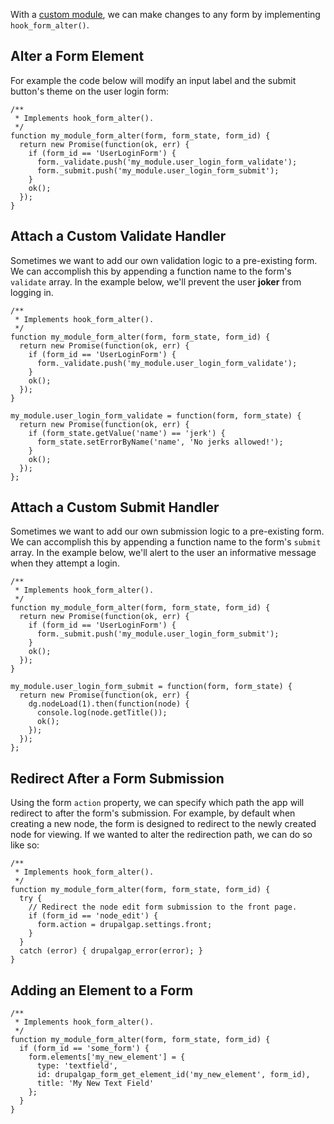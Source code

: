 With a [custom module](../Modules/Create_a_Custom_Module), we can make changes to any form by implementing `hook_form_alter()`.

## Alter a Form Element

For example the code below will modify an input label and the submit button's theme on the user login form:

```
/**
 * Implements hook_form_alter().
 */
function my_module_form_alter(form, form_state, form_id) {
  return new Promise(function(ok, err) {
    if (form_id == 'UserLoginForm') {
      form._validate.push('my_module.user_login_form_validate');
      form._submit.push('my_module.user_login_form_submit');
    }
    ok();
  });
}
```

## Attach a Custom Validate Handler

Sometimes we want to add our own validation logic to a pre-existing form. We can accomplish this by appending a function name to the form's `validate` array. In the example below, we'll prevent the user **joker** from logging in.

```
/**
 * Implements hook_form_alter().
 */
function my_module_form_alter(form, form_state, form_id) {
  return new Promise(function(ok, err) {
    if (form_id == 'UserLoginForm') {
      form._validate.push('my_module.user_login_form_validate');
    }
    ok();
  });
}

my_module.user_login_form_validate = function(form, form_state) {
  return new Promise(function(ok, err) {
    if (form_state.getValue('name') == 'jerk') {
      form_state.setErrorByName('name', 'No jerks allowed!');
    }
    ok();
  });
};
```

## Attach a Custom Submit Handler

Sometimes we want to add our own submission logic to a pre-existing form. We can accomplish this by appending a function name to the form's `submit` array. In the example below, we'll alert to the user an informative message when they attempt a login.

```
/**
 * Implements hook_form_alter().
 */
function my_module_form_alter(form, form_state, form_id) {
  return new Promise(function(ok, err) {
    if (form_id == 'UserLoginForm') {
      form._submit.push('my_module.user_login_form_submit');
    }
    ok();
  });
}

my_module.user_login_form_submit = function(form, form_state) {
  return new Promise(function(ok, err) {
    dg.nodeLoad(1).then(function(node) {
      console.log(node.getTitle());
      ok();
    });
  });
};
```

## Redirect After a Form Submission

Using the form `action` property, we can specify which path the app will redirect to after the form's submission. For example, by default when creating a new node, the form is designed to redirect to the newly created node for viewing. If we wanted to alter the redirection path, we can do so like so:

```
/**
 * Implements hook_form_alter().
 */
function my_module_form_alter(form, form_state, form_id) {
  try {
    // Redirect the node edit form submission to the front page.
    if (form_id == 'node_edit') {
      form.action = drupalgap.settings.front;
    }
  }
  catch (error) { drupalgap_error(error); }
}
```

## Adding an Element to a Form

```
/**
 * Implements hook_form_alter().
 */
function my_module_form_alter(form, form_state, form_id) {
  if (form_id == 'some_form') {
    form.elements['my_new_element'] = {
      type: 'textfield',
      id: drupalgap_form_get_element_id('my_new_element', form_id),
      title: 'My New Text Field'
    };
  }
}
```